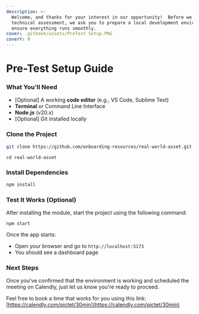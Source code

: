 ```yaml
---
description: >-
  Welcome, and thanks for your interest in our opportunity!  Before we begin the
  technical assessment, we ask you to prepare a local development environment to
  ensure everything runs smoothly.
cover: .gitbook/assets/PreTest Setup.PNG
coverY: 0
---
```


# Pre-Test Setup Guide

### What You'll Need

* \[Optional] A working **code editor** (e.g., VS Code, Sublime Text)
* **Terminal** or Command Line Interface
* **Node.js** (v20.x)&#x20;
* \[Optional] Git installed locally

### Clone the Project

```bash
git clone https://github.com/onboarding-resources/real-world-asset.git
```

```
cd real-world-asset
```

### Install Dependencies

```bash
npm install
```

### Test It Works (Optional)

After installing the module, start the project using the following command:

```
npm start
```

Once the app starts:

* Open your browser and go to `http://localhost:5173`
* You should see a dashboard page

### Next Steps

Once you've confirmed that the environment is working and scheduled the meeting on Calendly, just let us know you're ready to proceed.

Feel free to book a time that works for you using this link: [https://calendly.com/pictet/30min](https://calendly.com/pictet/30min)
